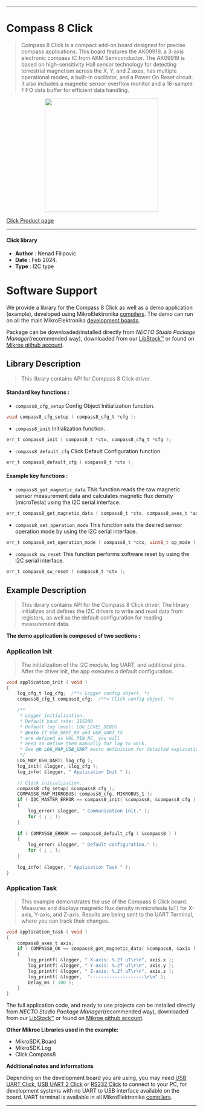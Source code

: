 
---
# Compass 8 Click

> Compass 8 Click is a compact add-on board designed for precise compass applications. This board features the AK09919, a 3-axis electronic compass IC from AKM Semiconductor. The AK09919 is based on high-sensitivity Hall sensor technology for detecting terrestrial magnetism across the X, Y, and Z axes, has multiple operational modes, a built-in oscillator, and a Power On Reset circuit. It also includes a magnetic sensor overflow monitor and a 16-sample FIFO data buffer for efficient data handling.

<p align="center">
  <img src="https://download.mikroe.com/images/click_for_ide/compass8_click.png" height=300px>
</p>

[Click Product page](https://www.mikroe.com/compass-8-click)

---


#### Click library

- **Author**        : Nenad Filipovic
- **Date**          : Feb 2024.
- **Type**          : I2C type


# Software Support

We provide a library for the Compass 8 Click
as well as a demo application (example), developed using MikroElektronika
[compilers](https://www.mikroe.com/necto-studio).
The demo can run on all the main MikroElektronika [development boards](https://www.mikroe.com/development-boards).

Package can be downloaded/installed directly from *NECTO Studio Package Manager*(recommended way), downloaded from our [LibStock&trade;](https://libstock.mikroe.com) or found on [Mikroe github account](https://github.com/MikroElektronika/mikrosdk_click_v2/tree/master/clicks).

## Library Description

> This library contains API for Compass 8 Click driver.

#### Standard key functions :

- `compass8_cfg_setup` Config Object Initialization function.
```c
void compass8_cfg_setup ( compass8_cfg_t *cfg );
```

- `compass8_init` Initialization function.
```c
err_t compass8_init ( compass8_t *ctx, compass8_cfg_t *cfg );
```

- `compass8_default_cfg` Click Default Configuration function.
```c
err_t compass8_default_cfg ( compass8_t *ctx );
```

#### Example key functions :

- `compass8_get_magnetic_data` This function reads the raw magnetic sensor measurement data and calculates magnetic flux density [microTesla] using the I2C serial interface.
```c
err_t compass8_get_magnetic_data ( compass8_t *ctx, compass8_axes_t *axis );
```

- `compass8_set_operation_mode` This function sets the desired sensor operation mode by using the I2C serial interface.
```c
err_t compass8_set_operation_mode ( compass8_t *ctx, uint8_t op_mode );
```

- `compass8_sw_reset` This function performs software reset by using the I2C serial interface.
```c
err_t compass8_sw_reset ( compass8_t *ctx );
```

## Example Description

> This library contains API for the Compass 8 Click driver.
> The library initializes and defines the I2C drivers to 
> write and read data from registers, as well as the default 
> configuration for reading measurement data.

**The demo application is composed of two sections :**

### Application Init

> The initialization of the I2C module, log UART, and additional pins.
> After the driver init, the app executes a default configuration.

```c
void application_init ( void ) 
{
    log_cfg_t log_cfg;  /**< Logger config object. */
    compass8_cfg_t compass8_cfg;  /**< Click config object. */

    /** 
     * Logger initialization.
     * Default baud rate: 115200
     * Default log level: LOG_LEVEL_DEBUG
     * @note If USB_UART_RX and USB_UART_TX 
     * are defined as HAL_PIN_NC, you will 
     * need to define them manually for log to work. 
     * See @b LOG_MAP_USB_UART macro definition for detailed explanation.
     */
    LOG_MAP_USB_UART( log_cfg );
    log_init( &logger, &log_cfg );
    log_info( &logger, " Application Init " );

    // Click initialization.
    compass8_cfg_setup( &compass8_cfg );
    COMPASS8_MAP_MIKROBUS( compass8_cfg, MIKROBUS_1 );
    if ( I2C_MASTER_ERROR == compass8_init( &compass8, &compass8_cfg ) ) 
    {
        log_error( &logger, " Communication init." );
        for ( ; ; );
    }
    
    if ( COMPASS8_ERROR == compass8_default_cfg ( &compass8 ) )
    {
        log_error( &logger, " Default configuration." );
        for ( ; ; );
    }
    
    log_info( &logger, " Application Task " );
}
```

### Application Task

> This example demonstrates the use of the Compass 8 Click board.
> Measures and displays magnetic flux density in microtesla (uT) for X-axis, Y-axis, and Z-axis.
> Results are being sent to the UART Terminal, where you can track their changes.

```c
void application_task ( void ) 
{
    compass8_axes_t axis; 
    if ( COMPASS8_OK == compass8_get_magnetic_data( &compass8, &axis ) ) 
    {
        log_printf( &logger, " X-axis: %.2f uT\r\n", axis.x );
        log_printf( &logger, " Y-axis: %.2f uT\r\n", axis.y );
        log_printf( &logger, " Z-axis: %.2f uT\r\n", axis.z );      
        log_printf( &logger,  "--------------------\r\n" );
        Delay_ms ( 100 );
    }
}
```

The full application code, and ready to use projects can be installed directly from *NECTO Studio Package Manager*(recommended way), downloaded from our [LibStock&trade;](https://libstock.mikroe.com) or found on [Mikroe github account](https://github.com/MikroElektronika/mikrosdk_click_v2/tree/master/clicks).

**Other Mikroe Libraries used in the example:**

- MikroSDK.Board
- MikroSDK.Log
- Click.Compass8

**Additional notes and informations**

Depending on the development board you are using, you may need
[USB UART Click](https://www.mikroe.com/usb-uart-click),
[USB UART 2 Click](https://www.mikroe.com/usb-uart-2-click) or
[RS232 Click](https://www.mikroe.com/rs232-click) to connect to your PC, for
development systems with no UART to USB interface available on the board. UART
terminal is available in all MikroElektronika
[compilers](https://shop.mikroe.com/compilers).

---
